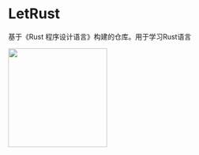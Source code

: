 # LetRust
基于《Rust 程序设计语言》构建的仓库。用于学习Rust语言

<img src="https://i-blog.csdnimg.cn/blog_migrate/303338b4b813e091576565c7c4c152c3.png" width="200" height="auto" />